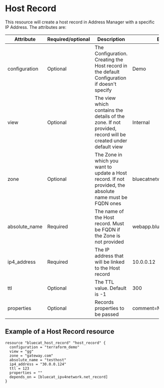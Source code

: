 # Host Record
This resource will create a host record in Address Manager with a specific IP Address. The attributes are:

| Attribute | Required/optional | Description | Example |
| --- | --- | --- | --- |
| configuration | Optional | The Configuration. Creating the Host record in the default Configuration if doesn't specify | Demo |
| view | Optional | The view which contains the details of the zone. If not provided, record will be created under default view | Internal |
| zone | Optional | The Zone in which you want to update a Host record. If not provided, the absolute name must be FQDN ones | bluecatnetworks.com |
| absolute_name | Required | The name of the Host record. Must be FQDN if the Zone is not provided | webapp.bluecatnetworks.com |
| ip4_address | Required | The IP address that will be linked to the Host record | 10.0.0.12 |
| ttl | Optional | The TTL value. Default is -1  | 300 |
| properties | Optional | Records properties to be passed | comment=My comments |

## Example of a Host Record resource

    resource "bluecat_host_record" "host_record" {
      configuration = "terraform_demo"
      view = "gg"
      zone = "gateway.com"
      absolute_name = "testhost"
      ip4_address = "30.0.0.124"
      ttl = 123
      properties = ""
      depends_on = [bluecat_ipv4network.net_record]
    }